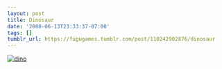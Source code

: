 ```yaml
---
layout: post
title: Dinosaur
date: '2008-06-13T23:33:37-07:00'
tags: []
tumblr_url: https://fugugames.tumblr.com/post/110242902876/dinosaur
---
```

[![](http://itshardtofondlepenguins.com/wp-content/uploads/2008/06/dino.jpg "dino")](http://itshardtofondlepenguins.com/wp-content/uploads/2008/06/dino.jpg)
